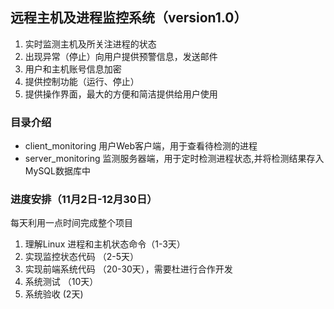 ## 远程主机及进程监控系统（version1.0）
1. 实时监测主机及所关注进程的状态
2. 出现异常（停止）向用户提供预警信息，发送邮件
3. 用户和主机账号信息加密
4. 提供控制功能（运行、停止）
5. 提供操作界面，最大的方便和简洁提供给用户使用


### 目录介绍
* client_monitoring  用户Web客户端，用于查看待检测的进程
* server_monitoring  监测服务器端，用于定时检测进程状态,并将检测结果存入MySQL数据库中


### 进度安排（11月2日-12月30日）
每天利用一点时间完成整个项目

1. 理解Linux 进程和主机状态命令（1-3天）
2. 实现监控状态代码 （2-5天）
3. 实现前端系统代码  （20-30天），需要杜进行合作开发
4. 系统测试 （10天）
5. 系统验收 (2天)